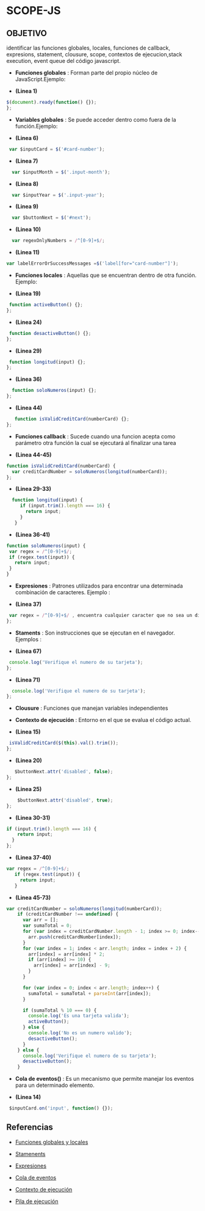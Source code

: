 # SCOPE-JS

## OBJETIVO
identificar las funciones globales, locales, funciones de callback, expresions, statement, clousure, scope, contextos de ejecucion,stack execution, event queue del código javascript.

* **Funciones globales** : Forman parte del propio núcleo de JavaScript.Ejemplo:

 - **(Linea 1)**
 ```javascript
 $(document).ready(function() {});
 };
   ```

* **Variables globales** : Se puede acceder dentro como fuera de la función.Ejemplo:

 - **(Linea 6)**
 ```javascript
  var $inputCard = $('#card-number');
   ```

 - **(Linea 7)**
 ```javascript
   var $inputMonth = $('.input-month');
   ```

 - **(Linea 8)**
 ```javascript
   var $inputYear = $('.input-year');
   ```

 - **(Linea 9)**
 ```javascript
   var $buttonNext = $('#next');
   ```

 - **(Linea 10)**
 ```javascript
   var regexOnlyNumbers = /^[0-9]+$/;
   ```

 - **(Linea 11)**
 ```javascript
 var labelErrorOrSuccessMessages =$('label[for="card-number"]');
   ```




* **Funciones locales** : Aquellas que se encuentran dentro de otra función. Ejemplo:

 - **(Linea 19)**
 ```javascript
  function activeButton() {};
};
   ```
 - **(Linea 24)**
 ```javascript
  function desactiveButton() {};
};
```
 - **(Linea 29)**
 ```javascript
  function longitud(input) {};
};
```

 - **(Linea 36)**
 ```javascript
   function soloNumeros(input) {};
};
```

 - **(Linea 44)**
 ```javascript
    function isValidCreditCard(numberCard) {};
};
```

* **Funciones callback** : Sucede cuando una funcion acepta como parámetro otra función la cual se ejecutará al finalizar una tarea

 - **(Linea 44-45)**
 ```javascript
 function isValidCreditCard(numberCard) {
   var creditCardNumber = soloNumeros(longitud(numberCard));
};
   ```

 - **(Linea 29-33)**  
```javascript
  function longitud(input) {
     if (input.trim().length === 16) {
       return input;
     }
   }
  ```

  - **(Linea 36-41)**  
 ```javascript
 function soloNumeros(input) {
  var regex = /^[0-9]+$/;
  if (regex.test(input)) {
    return input;
  }
}
   ```
* **Expresiones** : Patrones utilizados para encontrar una determinada combinación de caracteres. Ejemplo :

 - **(Linea 37)**
 ```javascript
  var regex = /^[0-9]+$/ , encuentra cualquier caracter que no sea un digíto.
};
   ```

* **Staments** : Son instrucciones que se ejecutan en el navegador. Ejemplos :

 -  **(Linea 67)**
 ```javascript
  console.log('Verifique el numero de su tarjeta');
};
   ```

 -  **(Linea 71)**
 ```javascript
   console.log('Verifique el numero de su tarjeta');
};
   ```


* **Clousure** : Funciones que manejan variables independientes

* **Contexto de ejecución** : Entorno en el que se evalua el código actual.

 - **(Linea 15)**
 ```javascript
  isValidCreditCard($(this).val().trim());
};
   ```

 - **(Linea 20)**
 ```javascript
    $buttonNext.attr('disabled', false);
};
   ```

 - **(Linea 25)**
 ```javascript
     $buttonNext.attr('disabled', true);
};
   ```

 - **(Linea 30-31)**
 ```javascript
 if (input.trim().length === 16) {
     return input;
   }
};
   ```

 - **(Linea 37-40)**
 ```javascript
 var regex = /^[0-9]+$/;
    if (regex.test(input)) {
      return input;
    }
   ```

  - **(Linea 45-73)**  
  ```javascript
  var creditCardNumber = soloNumeros(longitud(numberCard));
      if (creditCardNumber !== undefined) {
        var arr = [];
        var sumaTotal = 0;
        for (var index = creditCardNumber.length - 1; index >= 0; index--) {
          arr.push(creditCardNumber[index]);
        }
        for (var index = 1; index < arr.length; index = index + 2) {
          arr[index] = arr[index] * 2;
          if (arr[index] >= 10) {
            arr[index] = arr[index] - 9;
          }    
        }

        for (var index = 0; index < arr.length; index++) {
          sumaTotal = sumaTotal + parseInt(arr[index]);
        }

        if (sumaTotal % 10 === 0) {
          console.log('Es una tarjeta valida');
          activeButton();
        } else {
          console.log('No es un numero valido');
          desactiveButton();
        }
      } else {
        console.log('Verifique el numero de su tarjeta');
        desactiveButton();  
      }
```


*  **Cola de eventos()** : Es un mecanismo que permite manejar los eventos para un determinado elemento.

 -  **(Linea 14)**

 ```javascript
  $inputCard.on('input', function() {});
   ```


##  Referencias

 * [Funciones globales y locales](https://www.w3schools.com/js/js_scope.asp)

 * [Stamenents](https://www.youtube.com/watch?v=lTsTTAaR8bs)

 * [Expresiones](https://developer.mozilla.org/es/docs/Web/JavaScript/Guide/Regular_Expressions)

 * [Cola de eventos](http://casivaagustin.com.ar/index.php/javascript-enlace-de-eventos/)

 * [Contexto de ejecución](http://casivaagustin.com.ar/index.php/javascript-enlace-de-eventos/)

* [Pila de ejecución](https://hackernoon.com/execution-context-in-javascript-319dd72e8e2c)
